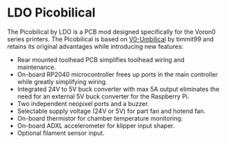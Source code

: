 # LDO Picobilical  
The Picobilical by LDO is a PCB mod designed specifically for the Voron0 series printers. The Picobilical is based on [V0-Umbilical](https://github.com/VoronDesign/Voron-Hardware/tree/master/V0-Umbilical) by timmit99 and retains its original advantages while introducing new features: 
- Rear mounted toolhead PCB simplifies toolhead wiring and maintenance.
- On-board RP2040 microcontroller frees up ports in the main controller while greatly simplifying wiring.
- Integrated 24V to 5V buck converter with max 5A output eliminates the need for an external 5V buck converter for the Raspberry Pi.
- Two independent neopixel ports and a buzzer.
- Selectable supply voltage (24V or 5V) for part fan and hotend fan.
- On-board thermistor for chamber temperature monitoring.
- On-board ADXL accelerometer for klipper input shaper.
- Optional filament sensor input.